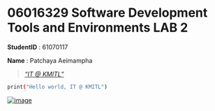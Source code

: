 # **06016329 Software Development Tools and Environments LAB 2**

 **StudentID** : 61070117

 **Name** : Patchaya Aeimampha

> *[“IT @ KMITL”](https://www.kmitl.ac.th)*

```sh
print("Hello world, IT @ KMITL")
```
[![image](https://www.it.kmitl.ac.th/wp-content/themes/itkmitl2017wp/img/nav-thai.svg)](https://www.kmitl.ac.th)